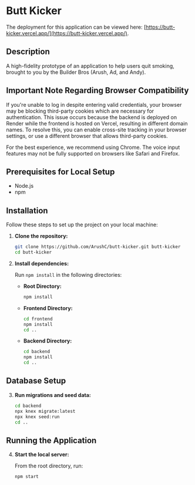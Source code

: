 # Butt Kicker

The deployment for this application can be viewed here: [https://butt-kicker.vercel.app/](https://butt-kicker.vercel.app/).

## Description

A high-fidelity prototype of an application to help users quit smoking, brought to you by the Builder Bros (Arush, Ad, and Andy).

## Important Note Regarding Browser Compatibility

If you're unable to log in despite entering valid credentials, your browser may be blocking third-party cookies which are necessary for authentication. This issue occurs because the backend is deployed on Render while the frontend is hosted on Vercel, resulting in different domain names. To resolve this, you can enable cross-site tracking in your browser settings, or use a different browser that allows third-party cookies.

For the best experience, we recommend using Chrome. The voice input features may not be fully supported on browsers like Safari and Firefox.

## Prerequisites for Local Setup

- Node.js
- npm

## Installation

Follow these steps to set up the project on your local machine:

1. **Clone the repository:**

    ```sh
    git clone https://github.com/ArushC/butt-kicker.git butt-kicker
    cd butt-kicker
    ```

2. **Install dependencies:**

    Run `npm install` in the following directories:

    - **Root Directory:**

        ```sh
        npm install
        ```

    - **Frontend Directory:**

        ```sh
        cd frontend
        npm install
        cd ..
        ```

    - **Backend Directory:**

        ```sh
        cd backend
        npm install
        cd ..
        ```

## Database Setup

3. **Run migrations and seed data:**

    ```sh
    cd backend
    npx knex migrate:latest
    npx knex seed:run
    cd ..
    ```

## Running the Application

4. **Start the local server:**

    From the root directory, run:

    ```sh
    npm start
    ```

